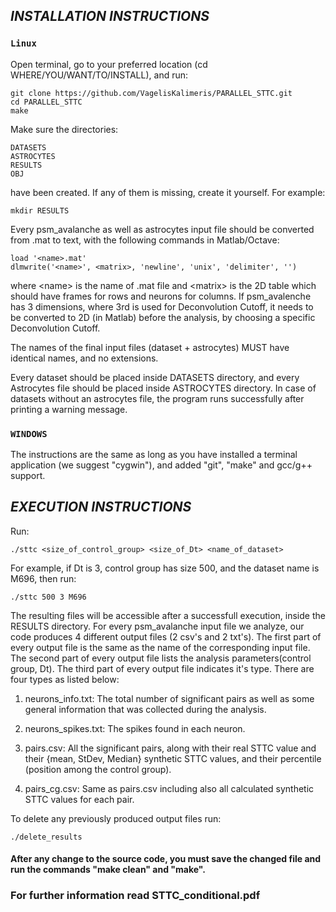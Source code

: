 ## *INSTALLATION INSTRUCTIONS*

### `Linux`

Open terminal, go to your preferred location (cd WHERE/YOU/WANT/TO/INSTALL), and run:

    git clone https://github.com/VagelisKalimeris/PARALLEL_STTC.git
    cd PARALLEL_STTC
    make

Make sure the directories:

    DATASETS
    ASTROCYTES
    RESULTS
    OBJ
have been created. If any of them is missing, create it yourself. For example:

    mkdir RESULTS

Every psm_avalanche as well as astrocytes input file should be converted from .mat to text, with the following commands in Matlab/Octave:

    load '<name>.mat'
    dlmwrite('<name>', <matrix>, 'newline', 'unix', 'delimiter', '')
where \<name\> is the name of .mat file and \<matrix\> is the 2D table which should have frames for rows and neurons for columns.
If psm_avalenche has 3 dimensions, where 3rd is used for Deconvolution Cutoff, it needs to be converted to 2D (in Matlab) before the analysis, by choosing a specific Deconvolution Cutoff.

The names of the final input files (dataset + astrocytes) MUST have identical names, and no extensions.

Every dataset should be placed inside DATASETS directory, and every Astrocytes file should be placed inside ASTROCYTES directory.
In case of datasets without an astrocytes file, the program runs successfully after printing a warning message.

### `WINDOWS`

The instructions are the same as long as you have installed a terminal application (we suggest "cygwin"), and added "git", "make" and gcc/g++ support.

## *EXECUTION INSTRUCTIONS*

Run:

    ./sttc <size_of_control_group> <size_of_Dt> <name_of_dataset>
    
For example, if Dt is 3, control group has size 500, and the dataset name is M696, then run:
    
    ./sttc 500 3 M696

The resulting files will be accessible after a successfull execution, inside the RESULTS directory. 
For every psm_avalanche input file we analyze, our code produces 4 different output files (2 csv's and 2 txt's).
The first part of every output file is the same as the name of the corresponding input file.
The second part of every output file lists the analysis parameters(control group, Dt).
The third part of every output file indicates it's type.
There are four types as listed below:

1. neurons_info.txt: The total number of significant pairs as well as some general information that was collected during the analysis.

2. neurons_spikes.txt: The spikes found in each neuron.

3. pairs.csv: All the significant pairs, along with their real STTC value and their {mean, StDev, Median} synthetic STTC values, and their percentile (position among the control group).

4. pairs_cg.csv: Same as pairs.csv including also all calculated synthetic STTC values for each pair.

To delete any previously produced output files run:

    ./delete_results 

#### After any change to the source code, you must save the changed file and run the commands "make clean" and "make".

### For further information read STTC_conditional.pdf
